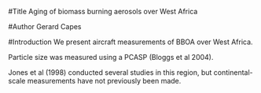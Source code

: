#Title
Aging of biomass burning aerosols over West Africa

#Author
Gerard Capes

#Introduction
We present aircraft measurements of BBOA over West Africa.


Particle size was measured using a PCASP (Bloggs et al 2004).

Jones et al (1998) conducted several studies in this region, but continental-scale measurements have not previously been made.
